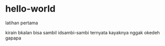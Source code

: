 # hello-world
latihan pertama

kirain bkalan bisa sambil idsambi-sambi ternyata kayaknya nggak
okedeh gapapa
